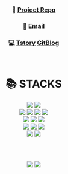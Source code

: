 <div align="center">



  ### 📁 [Project Repo](https://github.com/rkgh17/project)

  ### 📧 [Email](rkgh17@gmail.com)

  ### 💻 [Tstory](https://rkgh17.tistory.com/)   [GitBlog](https://rkgh17.github.io/)
  
  <br>
  
</div>
  
<div align="center">

  <h1> 📚 STACKS </h1>

  <img src="https://img.shields.io/badge/java-007396?style=for-the-badge&logo=java&logoColor=white"> 
  <img src="https://img.shields.io/badge/python-3776AB?style=for-the-badge&logo=python&logoColor=white"> 
  <br>
  
  <img src="https://img.shields.io/badge/html5-E34F26?style=for-the-badge&logo=html5&logoColor=white"> 
  <img src="https://img.shields.io/badge/css-1572B6?style=for-the-badge&logo=css3&logoColor=white"> 
  <img src="https://img.shields.io/badge/javascript-F7DF1E?style=for-the-badge&logo=javascript&logoColor=black"> 
  <img src="https://img.shields.io/badge/jquery-0769AD?style=for-the-badge&logo=jquery&logoColor=white">
  <br>
  
  <img src="https://img.shields.io/badge/oracle-F80000?style=for-the-badge&logo=oracle&logoColor=white"> 
  <img src="https://img.shields.io/badge/mysql-4479A1?style=for-the-badge&logo=mysql&logoColor=white">
  <img src="https://img.shields.io/badge/PostgreSQL-4169E1?style=for-the-badge&logo=PostgreSQL&logoColor=white">
  <br>
  
  <img src="https://img.shields.io/badge/react-61DAFB?style=for-the-badge&logo=react&logoColor=black">
  <img src="https://img.shields.io/badge/bootstrap-7952B3?style=for-the-badge&logo=bootstrap&logoColor=white">
  <img src="https://img.shields.io/badge/SpringBoot-6DB33F?style=for-the-badge&logo=SpringBoot&logoColor=white">
  <br>
  
  <img src="https://img.shields.io/badge/Hibernate-59666C?style=for-the-badge&logo=Hibernate&logoColor=white">
  <img src="https://img.shields.io/badge/gradle-02303A?style=for-the-badge&logo=gradle&logoColor=white">
  <br>

</div>

<br><br>

<div align="center">

<img src="https://github-readme-stats.vercel.app/api?username=rkgh17&show_icons=true&count_private=true&hide_border=true"/>

<img src="https://github-readme-stats.vercel.app/api/top-langs/?username=rkgh17&hide_border=true&layout=compact"/>

</div>

  
